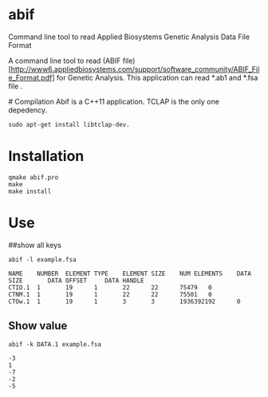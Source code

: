 # abif
Command line tool to read Applied Biosystems Genetic Analysis  Data File Format

A command line tool to read (ABIF file)[http://www6.appliedbiosystems.com/support/software_community/ABIF_File_Format.pdf] for Genetic Analysis. This application can read *.ab1 and *.fsa file . 

# Compilation 
Abif is a C++11 application.
TCLAP is the only one depedency.

    sudo apt-get install libtclap-dev.

# Installation 

    qmake abif.pro
    make 
    make install

# Use 
##show all keys 

    abif -l example.fsa
    
    NAME    NUMBER  ELEMENT TYPE    ELEMENT SIZE    NUM ELEMENTS    DATA SIZE       DATA OFFSET     DATA HANDLE
    CTID.1  1       19      1       22      22      75479   0
    CTNM.1  1       19      1       22      22      75501   0
    CTOw.1  1       19      1       3       3       1936392192      0

  
## Show value 

    abif -k DATA.1 example.fsa 
    
    -3
    1
    -7
    -2
    -5

